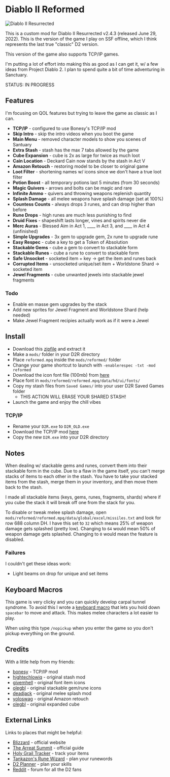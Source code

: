 # Diablo II Reformed

![Diablo II Resurrected](https://i.imgur.com/LJvw35g.png)

This is a custom mod for Diablo II Resurrected v2.4.3 (released June 29, 2022).  This is the version of the game I play on SSF offline, which I think represents the last true "classic" D2 version.

This version of the game also supports TCP/IP games.

I'm putting a lot of effort into making this as good as I can get it, w/ a few ideas from Project Diablo 2.  I plan to spend quite a bit of time adventuring in Sanctuary.

STATUS: IN PROGRESS

## Features

I'm focusing on QOL features but trying to leave the game as classic as I can.

- **TCP/IP** - configured to use Bonesy's TCP/IP mod
- **Skip Intro** - skip the intro videos when you boot the game
- **Main Menu** - removed character models to show you scenes of Santuary
- **Extra Stash** - stash has the max 7 tabs allowed by the game
- **Cube Expansion** - cube is 2x as large for twice as much loot
- **Cain Location** - Deckard Cain now stands by the stash in Act V
- **Amazon Retouch** - restoring model to be closer to original game
- **Loot Filter** - shortening names w/ icons since we don't have a true loot filter
- **Potion Boost** - all temporary potions last 5 minutes (from 30 seconds)
- **Magic Quivers** - arrows and bolts can be magic and rare
- **Infinite Ammo** - quivers and throwing weapons replenish quantity
- **Splash Damage** - all melee weapons have splash damage (set at 100%)
- **Countess Counts** - always drops 3 runes, and can drop higher than before
- **Rune Drops** - high runes are much less punishing to find
- **Druid Fixes** - shapeshift lasts longer, vines and spirits never die
- **Merc Auras** - Blessed Aim in Act 1, ____ in Act 3, and ____ in Act 4 (unfinished)
- **Simple Upgrades** - 3x gem to upgrade gem, 2x rune to upgrade rune
- **Easy Respec** - cube a key to get a Token of Absolution
- **Stackable Gems** - cube a gem to convert to stackable form
- **Stackable Runes** - cube a rune to convert to stackable form
- **Safe Unsocket** - socketed item + key -> get the item and runes back
- **Corrupted Items** - unsocketed unique/set item + Worldstone Shard -> socketed item
- **Jewel Fragments** - cube unwanted jewels into stackable jewel fragments

### Todo

- Enable en masse gem upgrades by the stack
- Add new sprites for Jewel Fragment and Worldstone Shard (help needed)
- Make Jewel Fragment recipies actually work as if it were a Jewel

## Install

- Download this [zipfile](https://github.com/whipowill/d2r-mod-reformed/archive/master.zip) and extract it
- Make a ``mods/`` folder in your D2R directory
- Place ``reformed.mpq`` inside the ``mods/reformed/`` folder
- Change your game shortcut to launch with ``-enablerespec -txt -mod reformed``
- Download the icon font file (100mb) from [here](https://mega.nz/folder/2d5DQBQC#VQoZVQUwnf0JzgEr1qplYg)
- Place font in ``mods/reformed/reformed.mpq/data/hd/ui/fonts/``
- Copy my stash files from ``Saved Games/`` into your user D2R Saved Games folder
    - THIS ACTION WILL ERASE YOUR SHARED STASH!
- Launch the game and enjoy the chill vibes

### TCP/IP

- Rename your ``D2R.exe`` to ``D2R_OLD.exe``
- Download the TCP/IP mod [here](https://drive.google.com/uc?export=download&id=1QWmeInMTQvn-LUJsgZMyKchwvh58BNrK)
- Copy the new ``D2R.exe`` into your D2R directory

## Notes

When dealing w/ stackable gems and runes, convert them into their stackable form in the cube.  Due to a flaw in the game itself, you can't merge stacks of items to each other in the stash.  You have to take your stacked items from the stash, merge them in your inventory, and then move them back to the stash.

I made all stackable items (keys, gems, runes, fragments, shards) where if you cube the stack it will break off one from the stack for you.

To disable or tweak melee splash damage, open ``mods/reformed/reformed.mpq/data/global/excel/missiles.txt`` and look for row 688 column DH.  I have this set to ``32`` which means 25% of weapon damage gets splashed (pretty low).  Changing to ``64`` would mean 50% of weapon damage gets splashed.  Changing to ``0`` would mean the feature is disabled.

### Failures

I couldn't get these ideas work:

- Light beams on drop for unique and set items

## Keyboard Macros

This game is very clicky and you can quickly develop carpal tunnel syndrome.  To avoid this I wrote a [keyboard macro](https://github.com/whipowill/ahk-autoattack) that lets you hold down ``spacebar`` to move and attack.  This makes melee characters a lot easier to play.

When using this type ``/nopickup`` when you enter the game so you don't pickup everything on the ground.

## Credits

With a little help from my friends:

- [bonesy](https://www.d2rmodding.com/remodded) - TCP/IP mod
- [hightechlowiq](https://github.com/HighTechLowIQ/ModdingDiablo2Resurrected) - original stash mod
- [givemhell](https://www.nexusmods.com/diablo2resurrected/mods/102?tab=files&file_id=507) - original font item icons
- [olegbl](https://www.nexusmods.com/diablo2resurrected/mods/176?tab=description) - original stackable gem/rune icons
- [deadjack](https://www.nexusmods.com/diablo2resurrected/mods/8?tab=files) - original melee splash mod
- [yoloswag](https://www.nexusmods.com/diablo2resurrected/mods/45) - original Amazon retouch
- [olegbl](https://www.nexusmods.com/diablo2resurrected/mods/189?tab=files) - original expanded cube

## External Links

Links to places that might be helpful:

- [Blizzard](https://diablo2.blizzard.com/en-us/) - official website
- [The Arreat Summit](http://classic.battle.net/diablo2exp/) - official guide
- [Holy Grail Tracker](https://d2-holy-grail.herokuapp.com/) - track your items
- [Tankazon's Rune Wizard](https://fabd.github.io/diablo2/runewizard/index.html) - plan your runewords
- [D2 Planner](https://d2planner.github.io/skills/) - plan your skills
- [Reddit](https://www.reddit.com/r/diablo2/) - forum for all the D2 fans